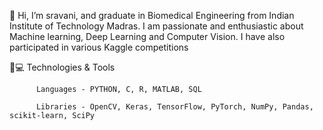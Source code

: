  👋 Hi, I’m sravani, and graduate in Biomedical Engineering from Indian Institute of Technology Madras.
 I am passionate and enthusiastic about Machine learning, Deep Learning and Computer Vision.
 I have also participated in various Kaggle competitions

🚀💻 Technologies & Tools

          Languages - PYTHON, C, R, MATLAB, SQL

          Libraries - OpenCV, Keras, TensorFlow, PyTorch, NumPy, Pandas, scikit-learn, SciPy
  
<!---
sravanis14/sravanis14 is a ✨ special ✨ repository because its `README.md` (this file) appears on your GitHub profile.
You can click the Preview link to take a look at your changes.
--->
